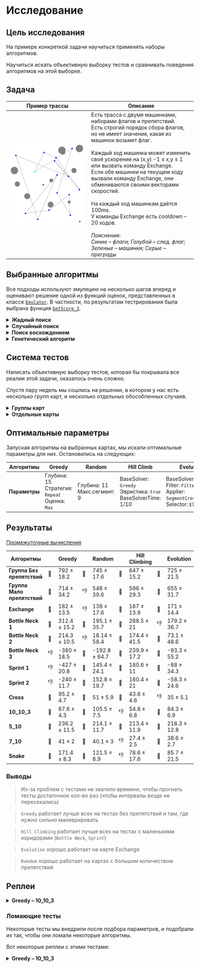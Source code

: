 # Исследование

## Цель исследования
На примере конкреткой задачи научиться применять наборы алгоритмов.

Научиться искать объективную выборку тестов и сравнивать поведения алгоритмов на этой выборке.

## Задача

Пример трассы | Описание
--------------|-------
![Картинка](https://github.com/creewick/ai-research-1/blob/master/Images/example.png) | Есть трасса с двумя машинками, наборами флагов и препятствий. <br> Есть строгий порядок сбора флагов, но не имеет значения, какая из машинок возьмет флаг.  <br><br> Каждый ход машинка может изменить своё ускорение на (x,y) -1 ≤ x,y ≤ 1 или вызвать команду Exchange. <br> Если обе машинки на текущем ходу вызвали команду Exchange, они обмениваются своими векторами скоростей. <br><br> На каждый ход машинкам даётся 100ms. <br> У команды Exchange есть cooldown – 20 ходов. <br><br>_Пояснения: <br> Синие – флаги; Голубой – след. флаг; Зеленые – машинки; Серые – преграды_

## Выбранные алгоритмы
Все подходы используют эмуляцию на несколько шагов вперед и оценивают решение одной из функций оценок, представленных в классе [`Emulator`](https://github.com/creewick/ai-research-1/blob/master/Solvers/Emulator.cs). В частности, по результатам тестрирования была выбрана функция [`GetScore_3`](https://github.com/creewick/ai-research-1/blob/master/Solvers/Emulator.cs#L105).

<details>
  <summary><b>Жадный поиск</b></summary>
  
  [`GreedySolver`](https://github.com/creewick/ai-research-1/blob/master/Solvers/GreedySolver.cs)

  Классический жадный поиск, перебирающий все возможные ходы, и повторяющий один и тот же ход N раз.
</details>
<details>
  <summary><b>Случайный поиск</b></summary>
  
  [`RandomSolver`](https://github.com/creewick/ai-research-1/blob/master/Solvers/RandomSolver.cs)

  Алгоритм в течении всего допустимого времени на ход генерирует пары `(command, repeat)`, из которых составляются решения. При помощи функции оценки выбирается лучшее.
  
  Имеет возможность запускаться с эвристикой _сохранения последнего лучшего решения_, изменяет его для поиска новых решений.
</details>
<details>
  <summary><b>Поиск восхождением</b></summary>
  
  [`HillClimbingSolver`](https://github.com/creewick/ai-research-1/blob/master/Solvers/HillClimbing/HillClimbingSolver.cs)

  Поиск восхождением с использованием запоминанием последнего лучшего решения. Для получения первого решения использует `GreedySolver` или `RandomSolver`. Применяет несколько типов мутаций по принципу квот. Для распределения квот все мутаторы использовались одновременно и считалось, в какой доле случаев тот или иной мутатор выигрывал.

  #### Мутации:
  - Мутация случайного сегмента. Случайно выбирает количество сегментов, на которые нужно разбить решение и количество мутируемых сегментов. Случайно выбирает несколько мутируемых сегментов и случайно меняет в них команды одним из следующих способов:
    1) [Заполнение с повторением](https://github.com/creewick/ai-research-1/blob/master/Solvers/HillClimbing/Mutators/RandomRepeatSegmentMutator.cs)
    2) [Заполнение шумом](https://github.com/creewick/ai-research-1/blob/master/Solvers/HillClimbing/Mutators/RandomNoiseSegmentMutator.cs)
    3) [Заполнение бездействием](https://github.com/creewick/ai-research-1/blob/master/Solvers/HillClimbing/Mutators/RandomAndDoNothingSegmentMutator.cs)
  Статистика показала, что каждая из приведенных выше мутаций дает улучшение в 1/3 случаев.
  - Мутация переворачивания случайного сегмента. Принимает количество сегментов, на которые нужно разбить решение и количество мутируемых сегментов. Выбранные случайно сегменты переворачиваются.
  - Мутация замены двух соседних сегментов. Два случайно выбранных соседних сегмента меняются местами.
  Реализована техника использования последнего лучшего решения. Включается, если передать соответствующий флаг.
</details>
<details>
  <summary><b>Генетический алгоритм</b></summary>
  
  [`EvolutionSolver`](https://github.com/creewick/ai-research-1/blob/master/Solvers/Evolution/EvolutionSolver.cs)
  
  Для получения первого решения (популяции) использует предыдущие алгоритмы или их комбинацию в различных пропорциях — [`CombinedSolver`](https://github.com/creewick/ai-research-1/blob/master/Solvers/Evolution/BaseSolvers/CombinedSolver.cs).
  Для получения следующих решений, популяция проходит через несколько шагов:

  1. **Выбираются предки, которые будут изменяться**
     За выбор предков ответственен [`IGeneticFilter`](https://github.com/creewick/ai-research-1/blob/master/Solvers/Evolution/Filters/IGeneticFilter.cs). На текущий момент есть две реализации:
     * [`HalfFilter`](https://github.com/creewick/ai-research-1/blob/master/Solvers/Evolution/Filters/FilterHalf.cs) сортирует решения по очкам и выбирает половину лучших решений
     * В [`NormalizeFilter`](https://github.com/creewick/ai-research-1/blob/master/Solvers/Evolution/Filters/NormalizeFilter.cs) шанс выбора определенного решения равен нормализованному значению очков

  2. **Выбранные предки преобразовываются в потомков**
     За это отвечает [`IGeneticApplier`](https://github.com/creewick/ai-research-1/blob/master/Solvers/Evolution/Appliers/IGeneticApplier.cs). Есть две реализации:
     * [`MutationApplier`](https://github.com/creewick/ai-research-1/blob/master/Solvers/Evolution/Appliers/MutationApplier.cs) позволяет использовать любую мутацию, совместимую с `HillClimbingSolver`
     * [`SegmentCrossingOver`](https://github.com/creewick/ai-research-1/blob/master/Solvers/Evolution/Appliers/SegmentCrossingOver.cs) рассматривает пары предков, разделяет их решения по случайному числу K (на первые K шагов и остальные), берет первую часть от первого предка, вторую - от второго

  3. **Из предков и потомков выбирается новая популяция**
     За это отвечает [`IGeneticSelector`](https://github.com/creewick/ai-research-1/blob/master/Solvers/Evolution/Selectors/IGeneticSelector.cs). Есть две реализации:
     * [`Elitism`](https://github.com/creewick/ai-research-1/blob/master/Solvers/Evolution/Selectors/Elitism.cs) оставляет одного лучшего предка и выбирает лучших потомков
     * [`ElitismRandom`](https://github.com/creewick/ai-research-1/blob/master/Solvers/Evolution/Selectors/ElitismRandom.cs) помимо этого добавляет еще одно случайное решение
</details>

## Система тестов

Написать объективную выборку тестов, которая бы покрывала все реалии этой задачи, оказалось очень сложно.

Спустя пару недель мы сошлись на решении, в котором у нас есть несколько групп карт, и несколько отдельных обособленных случаев.

<details>
  <summary><b>Группы карт</b></summary>

Группа Без препятствий | Группа Мало препятствий
-----------------------|------------------------
![Картинка](https://github.com/creewick/ai-research-1/blob/master/Images/NoBlocks.png)|![Картинка](https://github.com/creewick/ai-research-1/blob/master/Images/Blocks.png)
</details>
<details>
  <summary><b>Отдельные карты</b></summary>

Bottle Neck 1 | Bottle Neck 2 | Bottle Neck 3 | Sprint 1 | Sprint 2
:------------:|:-------------:|:-------------:|:--------:|:-------:
![Картинка](https://github.com/creewick/ai-research-1/blob/master/Images/BottleNeck.png) | ![Картинка](https://github.com/creewick/ai-research-1/blob/master/Images/BottleNeck2.png) | ![Картинка](https://github.com/creewick/ai-research-1/blob/master/Images/BottleNeck3.png) | ![Картинка](https://github.com/creewick/ai-research-1/blob/master/Images/Sprint.png) | ![Картинка](https://github.com/creewick/ai-research-1/blob/master/Images/Sprint2.png)
**Cross** | **10_10_3** | **5_10** | **7_10** | **Snake**
![Картинка](https://github.com/creewick/ai-research-1/blob/master/Images/Cross.png) | ![Картинка](https://github.com/creewick/ai-research-1/blob/master/Images/10_10_3.png) | ![Картинка](https://github.com/creewick/ai-research-1/blob/master/Images/5_10.png) | ![Картинка](https://github.com/creewick/ai-research-1/blob/master/Images/7_10.png) | ![Картинка](https://github.com/creewick/ai-research-1/blob/master/Images/Snake.png)
</details>

## Оптимальные параметры

Запуская алгоритмы на выбранных картах, мы искали оптимальные параметры для них. Остановились на следующих:

Алгоритмы             | Greedy      | Random      | Hill Climb   | Evolution
----------------------|-------------|-------------|--------------|---------------
**Параметры**         | Глубина: 15<br>Стратегия: `Repeat`<br>Оценка: `Max` | Глубина: 11<br>Макс.сегмент: 9 | BaseSolver: `Greedy`<br>Эвристика: `true`<br>BaseSolverTime: 1/10 | BaseSolver: `Greedy`<br>Filter: `FilterHalf`<br>Applier: `SegmentCrossingOver`<br>Selector: `Elitism`

## Результаты

[Промежуточные вычисления](https://docs.google.com/spreadsheets/d/1jnzvyOMs1Fs-sn62Y32mR_D2tlMVwEJQ1C1jdlvhAr8/edit?usp=sharing)

Алгоритмы                    |  | Greedy       |  | Random        |  | Hill Climbing  |  | Evolution
-----------------------------|--|--------------|--|---------------|--|----------------|--|---------------
**Группа Без препятствий**   |🥇| 792 ± 18.2  |🥈| 745 ± 17.6    |🥉| 647 ± 15.2    |🥈| 725 ± 21.5  
**Группа Мало препятствий**  |🥇| 714 ± 34.2  |👎| 548 ± 39.6    |🥉| 596 ± 29.3    |🥈| 655 ± 31.7
**Exchange**                 |🥇| 182 ± 13.5  |👎| 138 ± 17.6    |🥉| 167 ± 13.9    |🥈| 171 ± 14.4
**Bottle Neck 1**            |🥇| 312.4 ± 15.2|🥉| 195.1 ± 35.7  |🥈|288.5 ± 21     |👎| 179.2 ± 36.7
**Bottle Neck 2**            |🥇| 214.3 ± 10.5|👎| 18.14 ± 58.4  |🥈| 174.4 ± 41.5  |🥉| 73.1 ± 48.6
**Bottle Neck 3**            |👎| -380 ± 18.5 |🥉| -192.8 ± 64.7 |🥇| 239.9 ± 17.2  |🥈| -93.3 ± 55.2
**Sprint 1**                 |👎|-427 ± 20.8  |🥈| 145.4 ± 24.1  |🥇| 180.6 ± 11    |🥉| -88 ± 34.3
**Sprint 2**                 |👎|-240 ± 11.7  |🥈| 152.8 ± 19.7  |🥇| 160.4 ± 21    |🥉| -58.3 ± 24.6
**Cross**                    |🥇| 95.2 ± 4.7  |🥈|51 ± 5.9       |🥉| 43.6 ± 4.6    |👎| 35 ± 5.1
**10_10_3**                  |🥈| 87.6 ± 4.3  |🥇|105.5 ± 7.5    |👎| 54.8 ± 6.8    |🥉| 84.3 ± 6.9
**5_10**                     |🥇| 236.2 ± 11.5|🥈| 214.1 ± 11.7  |🥈| 213.4 ± 11.9  |🥈| 218.3 ± 12.8
**7_10**                     |🥇| 41 ± 2      |🥇| 40.1 ± 3      |👎| 27.4 ± 2.5    |🥇| 38.6 ± 2.7
**Snake**                    |🥇| 171.4 ± 8.3 |🥈| 121.5 ± 8.9   |👎| 78.6 ± 17.6   |🥉| 85.7 ± 21.5

### Выводы
> Из-за проблем с тестами не хватило времени, чтобы прогнать тесты достаточное кол-во раз (чтобы интервалы везде не пересекались)

> `Greedy` работает лучше всех на тестах без препятствий и там, где нужно сильно маневрировать

> `Hill Climbing` работает лучше всех на тестах с маленькими коридорами (`Bottle Neck`, `Sprint`)

> `Evolution` хорошо работает на карте Exchange

> `Random` хорошо работает на картах с большим количеством препятствий

## Реплеи

<details>
  <summary><b>Greedy – 10_10_3</b></summary>

![Картинка](https://github.com/creewick/ai-research-1/blob/master/Images/Greedy_10_10_3.gif)
</details>

### Ломающие тесты

Некоторые тесты мы внедрили после подбора параметров, и подобрали их так, чтобы они ломали некоторые алгоритмы.

Вот некоторые реплеи с этими тестами:

<details>
  <summary><b>Greedy – 10_10_3</b></summary>

![Картинка](https://github.com/creewick/ai-research-1/blob/master/Images/Greedy_Sprint.gif)
</details>
